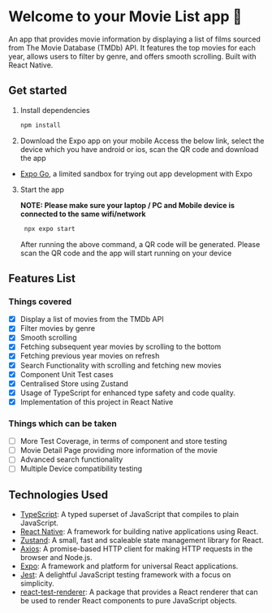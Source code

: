 # Welcome to your Movie List app 👋

An app that provides movie information by displaying a list of films sourced from The Movie Database (TMDb) API. It features the top movies for each year, allows users to filter by genre, and offers smooth scrolling.
Built with React Native. 

## Get started

1. Install dependencies

   ```bash
   npm install
   ```

2. Download the Expo app on your mobile
   Access the below link, select the device which you have android or ios, scan the QR code and download the app
- [Expo Go](https://docs.expo.dev/get-started/set-up-your-environment/), a limited sandbox for trying out app development with Expo

3. Start the app

   **NOTE: Please make sure your laptop / PC and Mobile device is connected to the same wifi/network**

   ```bash
    npx expo start
   ```
   After running the above command, a QR code will be generated. Please scan the QR code and the app will start running on your device

## Features List

### Things covered
- [x] Display a list of movies from the TMDb API
- [x] Filter movies by genre
- [x] Smooth scrolling
- [x] Fetching subsequent year movies by scrolling to the bottom
- [x] Fetching previous year movies on refresh
- [x] Search Functionality with scrolling and fetching new movies 
- [x] Component Unit Test cases
- [x] Centralised Store using Zustand
- [x] Usage of TypeScript for enhanced type safety and code quality.
- [x] Implementation of this project in React Native

### Things which can be taken
- [ ] More Test Coverage, in terms of component and store testing
- [ ] Movie Detail Page providing more information of the movie
- [ ] Advanced search functionality
- [ ] Multiple Device compatibility testing

## Technologies Used

- [TypeScript](https://www.typescriptlang.org/): A typed superset of JavaScript that compiles to plain JavaScript.
- [React Native](https://reactnative.dev/): A framework for building native applications using React.
- [Zustand](https://github.com/pmndrs/zustand): A small, fast and scaleable state management library for React.
- [Axios](https://axios-http.com/): A promise-based HTTP client for making HTTP requests in the browser and Node.js.
- [Expo](https://expo.dev/): A framework and platform for universal React applications.
- [Jest](https://jestjs.io/): A delightful JavaScript testing framework with a focus on simplicity.
- [react-test-renderer](https://reactjs.org/docs/test-renderer.html): A package that provides a React renderer that can be used to render React components to pure JavaScript objects.

